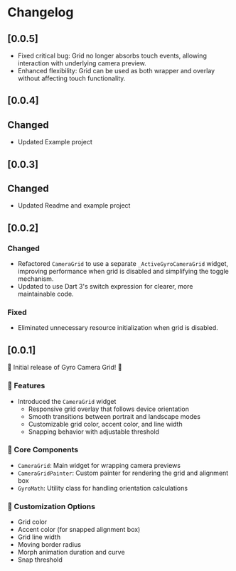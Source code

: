 # Changelog

## [0.0.5]

- Fixed critical bug: Grid no longer absorbs touch events, allowing interaction with underlying camera preview.
- Enhanced flexibility: Grid can be used as both wrapper and overlay without affecting touch functionality.

## [0.0.4] 

## Changed
 - Updated Example project

## [0.0.3] 

## Changed
 - Updated Readme and example project

## [0.0.2] 

### Changed
- Refactored `CameraGrid` to use a separate `_ActiveGyroCameraGrid` widget, improving performance when grid is disabled and simplifying the toggle mechanism.
- Updated to use Dart 3's switch expression for clearer, more maintainable code.

### Fixed
- Eliminated unnecessary resource initialization when grid is disabled.

## [0.0.1] 

🎉 Initial release of Gyro Camera Grid! 🎉

### 🚀 Features

- Introduced the `CameraGrid` widget
  - Responsive grid overlay that follows device orientation
  - Smooth transitions between portrait and landscape modes
  - Customizable grid color, accent color, and line width
  - Snapping behavior with adjustable threshold

### 🧰 Core Components

- `CameraGrid`: Main widget for wrapping camera previews
- `CameraGridPainter`: Custom painter for rendering the grid and alignment box
- `GyroMath`: Utility class for handling orientation calculations

### 🎨 Customization Options

- Grid color
- Accent color (for snapped alignment box)
- Grid line width
- Moving border radius
- Morph animation duration and curve
- Snap threshold
